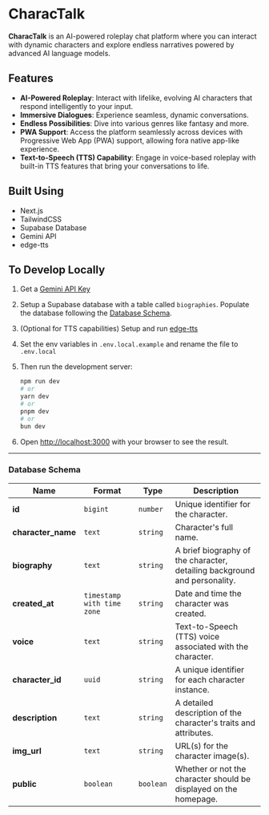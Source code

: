 # CharacTalk

**CharacTalk** is an AI-powered roleplay chat platform where you can interact with dynamic characters and explore endless narratives powered by advanced AI language models.

## Features

- **AI-Powered Roleplay**: Interact with lifelike, evolving AI characters that respond intelligently to your input.
- **Immersive Dialogues**: Experience seamless, dynamic conversations.
- **Endless Possibilities**: Dive into various genres like fantasy and more.
- **PWA Support**: Access the platform seamlessly across devices with Progressive Web App (PWA) support, allowing fora native app-like experience.
- **Text-to-Speech (TTS) Capability**: Engage in voice-based roleplay with built-in TTS features that bring your conversations to life.

## Built Using

- Next.js
- TailwindCSS
- Supabase Database
- Gemini API
- edge-tts

## To Develop Locally

1. Get a [Gemini API Key](https://ai.google.dev/gemini-api/docs/api-key)

2. Setup a Supabase database with a table called `biographies`. Populate the database following the [Database Schema](###database-schema).

3. (Optional for TTS capabilities) Setup and run [edge-tts](https://github.com/rany2/edge-tts)

4. Set the env variables in `.env.local.example` and rename the file to `.env.local`

5. Then run the development server:

   ```bash
   npm run dev
   # or
   yarn dev
   # or
   pnpm dev
   # or
   bun dev
   ```

6. Open [http://localhost:3000](http://localhost:3000) with your browser to see the result.

---

### Database Schema

| **Name**           | **Format**                 | **Type**  | **Description**                                                           |
| ------------------ | -------------------------- | --------- | ------------------------------------------------------------------------- |
| **id**             | `bigint`                   | `number`  | Unique identifier for the character.                                      |
| **character_name** | `text`                     | `string`  | Character's full name.                                                    |
| **biography**      | `text`                     | `string`  | A brief biography of the character, detailing background and personality. |
| **created_at**     | `timestamp with time zone` | `string`  | Date and time the character was created.                                  |
| **voice**          | `text`                     | `string`  | Text-to-Speech (TTS) voice associated with the character.                 |
| **character_id**   | `uuid`                     | `string`  | A unique identifier for each character instance.                          |
| **description**    | `text`                     | `string`  | A detailed description of the character's traits and attributes.          |
| **img_url**        | `text`                     | `string`  | URL(s) for the character image(s).                                        |
| **public**         | `boolean`                  | `boolean` | Whether or not the character should be displayed on the homepage.         |
